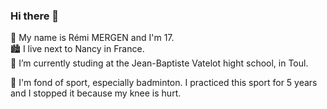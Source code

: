 ### Hi there 👋

📜 My name is Rémi MERGEN and I'm 17. <br>
🏙 I live next to Nancy in France. <br>
🏫 I’m currently studing at the Jean-Baptiste Vatelot hight school, in Toul. <br>

🏸 I'm fond of sport, especially badminton. I practiced this sport for 5 years and I stopped it because my knee is hurt.  <br>
<!--
📫 How to reach me: remi.mergen@gmail.com <br>


- 🔭 I’m currently studing at the Jean-Baptiste Vatelot hight school, in Toul.
- 🌱 I’m currently learning ...
- 👯 I’m looking to collaborate on ...
- 🤔 I’m looking for help with ...
- 💬 Ask me about ...
- 
- 😄 Pronouns: ...
- ⚡ Fun fact: ...
-->
